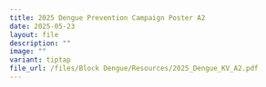 ```yaml
---
title: 2025 Dengue Prevention Campaign Poster A2
date: 2025-05-23
layout: file
description: ""
image: ""
variant: tiptap
file_url: /files/Block Dengue/Resources/2025_Dengue_KV_A2.pdf
---
```

